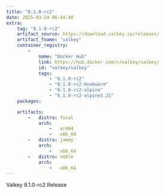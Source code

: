 ```yaml
---
title: "8.1.0-rc2"
date: 2025-03-24 06:44:48
extra:
    tag: "8.1.0-rc2"
    artifact_source: https://download.valkey.io/releases/
    artifact_fname: "valkey"
    container_registry:
        -
            name: "Docker Hub"
            link: https://hub.docker.com/r/valkey/valkey/
            id: "valkey/valkey"
            tags:
                - "8.1.0-rc2"
                - "8.1.0-rc2-bookworm"
                - "8.1.0-rc2-alpine"
                - "8.1.0-rc2-alpine3.21"
    packages:

    artifacts:
        -   distro: focal
            arch:
                -   arm64
                -   x86_64
        -   distro: jammy
            arch:
                -   x86_64
        -   distro: noble
            arch:
                -   x86_64
---
```


Valkey 8.1.0-rc2 Release
